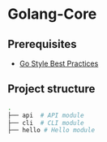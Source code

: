 Golang-Core
===

## Prerequisites
- [Go Style Best Practices](https://google.github.io/styleguide/go/best-practices)

## Project structure
```bash
.
├── api  # API module
├── cli  # CLI module
├── hello # Hello module
```
